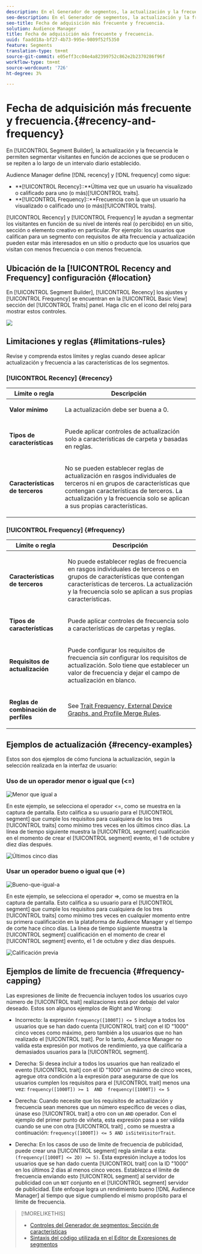 ```yaml
---
description: En el Generador de segmentos, la actualización y la frecuencia le permiten segmentar visitantes en función de acciones que se producen o se repiten a lo largo de un intervalo diario establecido.
seo-description: En el Generador de segmentos, la actualización y la frecuencia le permiten segmentar visitantes en función de acciones que se producen o se repiten a lo largo de un intervalo diario establecido.
seo-title: Fecha de adquisición más frecuente y frecuencia.
solution: Audience Manager
title: Fecha de adquisición más frecuente y frecuencia.
uuid: faadd18a-bf27-4b73-995e-9809f52f5350
feature: Segments
translation-type: tm+mt
source-git-commit: e05eff3cc04e4a82399752c862e2b2370286f96f
workflow-type: tm+mt
source-wordcount: '726'
ht-degree: 3%

---
```



# Fecha de adquisición más frecuente y frecuencia.{#recency-and-frequency}

En [!UICONTROL Segment Builder], la actualización y la frecuencia le permiten segmentar visitantes en función de acciones que se producen o se repiten a lo largo de un intervalo diario establecido.

Audience Manager define [!DNL recency] y [!DNL frequency] como sigue:

* **[!UICONTROL Recency]::**Última vez que un usuario ha visualizado o calificado para uno (o más)[!UICONTROL traits].
* **[!UICONTROL Frequency]::**Frecuencia con la que un usuario ha visualizado o calificado uno (o más)[!UICONTROL traits].

[!UICONTROL Recency] y [!UICONTROL Frequency] le ayudan a segmentar los visitantes en función de su nivel de interés real (o percibido) en un sitio, sección o elemento creativo en particular. Por ejemplo: los usuarios que califican para un segmento con requisitos de alta frecuencia y actualización pueden estar más interesados en un sitio o producto que los usuarios que visitan con menos frecuencia o con menos frecuencia.

## Ubicación de la [!UICONTROL Recency and Frequency] configuración {#location}

En [!UICONTROL Segment Builder], [!UICONTROL Recency] los ajustes y [!UICONTROL Frequency] se encuentran en la [!UICONTROL Basic View] sección del [!UICONTROL Traits] panel. Haga clic en el icono del reloj para mostrar estos controles.

![](assets/recency_frequency.png)

## Limitaciones y reglas {#limitations-rules}

Revise y comprenda estos límites y reglas cuando desee aplicar actualización y frecuencia a las características de los segmentos.

### [!UICONTROL Recency] {#recency}

<table id="table_026064124C694D75B7A960457D50170B"> 
 <thead> 
  <tr> 
   <th colname="col1" class="entry"> Límite o regla </th> 
   <th colname="col2" class="entry"> Descripción </th> 
  </tr> 
 </thead>
 <tbody> 
  <tr> 
   <td colname="col1"> <p> <b>Valor mínimo</b> </p> </td> 
   <td colname="col2"> <p>La actualización debe ser buena a 0. </p> </td> 
  </tr>
  <tr> 
   <td colname="col1"> <p> <b>Tipos de características</b> </p> </td> 
   <td colname="col2"> <p>Puede aplicar controles de actualización solo a características de carpeta y basadas en reglas. </p> </td> 
  </tr> 
  <tr> 
   <td colname="col1"> <p> <b>Características de terceros</b> </p> </td> 
   <td colname="col2"> <p>No se pueden establecer reglas de actualización en rasgos individuales de terceros ni en grupos de características que contengan características de terceros. La actualización y la frecuencia solo se aplican a sus propias características. </p> </td> 
  </tr> 
 </tbody> 
</table>

### [!UICONTROL Frequency] {#frequency}

<table id="table_EBD621D26C8B4D03933E8C0753C892A7"> 
 <thead> 
  <tr> 
   <th colname="col1" class="entry"> Límite o regla </th> 
   <th colname="col2" class="entry"> Descripción </th> 
  </tr> 
 </thead>
 <tbody> 
  <tr> 
   <td colname="col1"> <p> <b>Características de terceros</b> </p> </td> 
   <td colname="col2"> <p>No puede establecer reglas de frecuencia en rasgos individuales de terceros o en grupos de características que contengan características de terceros. La actualización y la frecuencia solo se aplican a sus propias características. </p> </td> 
  </tr> 
  <tr> 
   <td colname="col1"> <p> <b>Tipos de características</b> </p> </td> 
   <td colname="col2"> <p>Puede aplicar controles de frecuencia solo a características de carpetas y reglas. </p> </td> 
  </tr> 
  <tr> 
   <td colname="col1"> <p> <b>Requisitos de actualización</b> </p> </td> 
   <td colname="col2"> <p>Puede configurar los requisitos de frecuencia <i>sin</i> configurar los requisitos de actualización. Solo tiene que establecer un valor de frecuencia y dejar el campo de actualización en blanco. </p> </td> 
  </tr> 
  <tr> 
   <td colname="col1"> <p><b>Reglas de combinación de perfiles</b> </p> </td> 
   <td colname="col2"> <p>See <a href="../../faq/faq-profile-merge.md#trait-freq-device-rules"> Trait Frequency, External Device Graphs, and Profile Merge Rules</a>. </p> </td> 
  </tr> 
 </tbody> 
</table>

## Ejemplos de actualización {#recency-examples}

Estos son dos ejemplos de cómo funciona la actualización, según la selección realizada en la interfaz de usuario:

### Uso de un operador menor o igual que (&lt;=)

![Menor que igual a](assets/less-than-equal-to.png)

En este ejemplo, se selecciona el operador &lt;=, como se muestra en la captura de pantalla. Esto califica a su usuario para el [!UICONTROL segment] que cumple los requisitos para cualquiera de los tres [!UICONTROL traits] como mínimo tres veces en los últimos cinco días. La línea de tiempo siguiente muestra la [!UICONTROL segment] cualificación en el momento de crear el [!UICONTROL segment] evento, el 1 de octubre y diez días después.

![Últimos cinco días](assets/last-5-days.png)

### Usar un operador bueno o igual que (=>)

![Bueno-que-igual-a](assets/greater-than-equal-to.png)

En este ejemplo, se selecciona el operador =>, como se muestra en la captura de pantalla. Esto califica a su usuario para el [!UICONTROL segment] que cumple los requisitos para cualquiera de los tres [!UICONTROL traits] como mínimo tres veces en cualquier momento entre su primera cualificación en la plataforma de Audience Manager y el tiempo de corte hace cinco días. La línea de tiempo siguiente muestra la [!UICONTROL segment] cualificación en el momento de crear el [!UICONTROL segment] evento, el 1 de octubre y diez días después.

![Calificación previa](assets/earlier-qualification.png)


## Ejemplos de límite de frecuencia {#frequency-capping}

Las expresiones de límite de frecuencia incluyen todos los usuarios cuyo número de [!UICONTROL trait] realizaciones está por debajo del valor deseado. Estos son algunos ejemplos de Right and Wrong:

* Incorrecto: la expresión `frequency([1000T]) <= 5` incluye a todos los usuarios que se han dado cuenta [!UICONTROL trait] con el ID &quot;1000&quot; cinco veces como máximo, pero también a los usuarios que no han realizado el [!UICONTROL trait]. Por lo tanto, Audience Manager no valida esta expresión por motivos de rendimiento, ya que calificaría a demasiados usuarios para la [!UICONTROL segment].

* Derecha: Si desea incluir a todos los usuarios que han realizado el evento [!UICONTROL trait] con el ID &quot;1000&quot; un máximo de cinco veces, agregue otra condición a la expresión para asegurarse de que los usuarios cumplen los requisitos para el [!UICONTROL trait] menos una vez:  `frequency([1000T]) >= 1  AND  frequency([1000T]) <= 5`

* Derecha: Cuando necesite que los requisitos de actualización y frecuencia sean menores que un número específico de veces o días, únase eso [!UICONTROL trait] a otro con un `AND` operador. Con el ejemplo del primer punto de viñeta, esta expresión pasa a ser válida cuando se une con otra [!UICONTROL trait] , como se muestra a continuación: `frequency([1000T]) <= 5 AND isSiteVisitorTrait`.

* Derecha: En los casos de uso de límite de frecuencia de publicidad, puede crear una [!UICONTROL segment] regla similar a esta: `(frequency([1000T] <= 2D) >= 5)`. Esta expresión incluye a todos los usuarios que se han dado cuenta [!UICONTROL trait] con la ID &quot;1000&quot; en los últimos 2 días al menos cinco veces. Establezca el límite de frecuencia enviando esto [!UICONTROL segment] al servidor de publicidad con un `NOT` conjunto en el [!UICONTROL segment] servidor de publicidad. Este enfoque logra un rendimiento bueno [!DNL Audience Manager] al tiempo que sigue cumpliendo el mismo propósito para el límite de frecuencia.

>[!MORELIKETHIS]
>
>* [Controles del Generador de segmentos: Sección de características](../../features/segments/segment-builder.md#segment-builder-controls-traits)
>* [Sintaxis del código utilizada en el Editor de Expresiones de segmentos](../../features/segments/segment-code-syntax.md)

